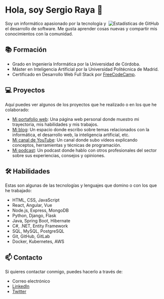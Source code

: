 # Hola, soy Sergio Raya 👋

<img align="right" src="https://github-readme-stats.vercel.app/api?username=[tu usuario]&show_icons=true&theme=radical" alt="Estadísticas de GitHub">

Soy un informático apasionado por la tecnología y el desarrollo de software. Me gusta aprender cosas nuevas y compartir mis conocimientos con la comunidad.

## 📚 Formación

- Grado en Ingeniería Informática por la Universidad de Córdoba.
- Máster en Inteligencia Artificial por la Universidad Politécnica de Madrid.
- Certificado en Desarrollo Web Full Stack por [FreeCodeCamp](https://www.youtube.com/watch?v=ZUeklrWb_mE).

## 💻 Proyectos

Aquí puedes ver algunos de los proyectos que he realizado o en los que he colaborado:

- [Mi portafolio web](https://www.youtube.com/watch?v=W2expMlMwDM): Una página web personal donde muestro mi trayectoria, mis habilidades y mis trabajos.
- [Mi blog](https://docs.github.com/es/get-started/signing-up-for-github/signing-up-for-a-new-github-account): Un espacio donde escribo sobre temas relacionados con la informática, el desarrollo web, la inteligencia artificial, etc.
- [Mi canal de YouTube](https://docs.github.com/es/account-and-profile): Un canal donde subo vídeos explicando conceptos, herramientas y técnicas de programación.
- [Mi podcast](https://doneber.dev/blog/personaliza-tu-perfil-de-github-y-aprovecha-gh-actions/): Un podcast donde hablo con otros profesionales del sector sobre sus experiencias, consejos y opiniones.

## 🛠️ Habilidades

Estas son algunas de las tecnologías y lenguajes que domino o con los que he trabajado:

- HTML, CSS, JavaScript
- React, Angular, Vue
- Node.js, Express, MongoDB
- Python, Django, Flask
- Java, Spring Boot, Hibernate
- C#, .NET, Entity Framework
- SQL, MySQL, PostgreSQL
- Git, GitHub, GitLab
- Docker, Kubernetes, AWS

## 📫 Contacto

Si quieres contactar conmigo, puedes hacerlo a través de:

- Correo electrónico
- [LinkedIn](https://github.com/DenverCoder1/github-readme-streak-stats)
- [Twitter](http://github-readme-streak-stats.herokuapp.com/demo/)

<!---
SergioRaya17/SergioRaya17 is a ✨ special ✨ repository because its `README.md` (this file) appears on your GitHub profile.
You can click the Preview link to take a look at your changes.
--->
